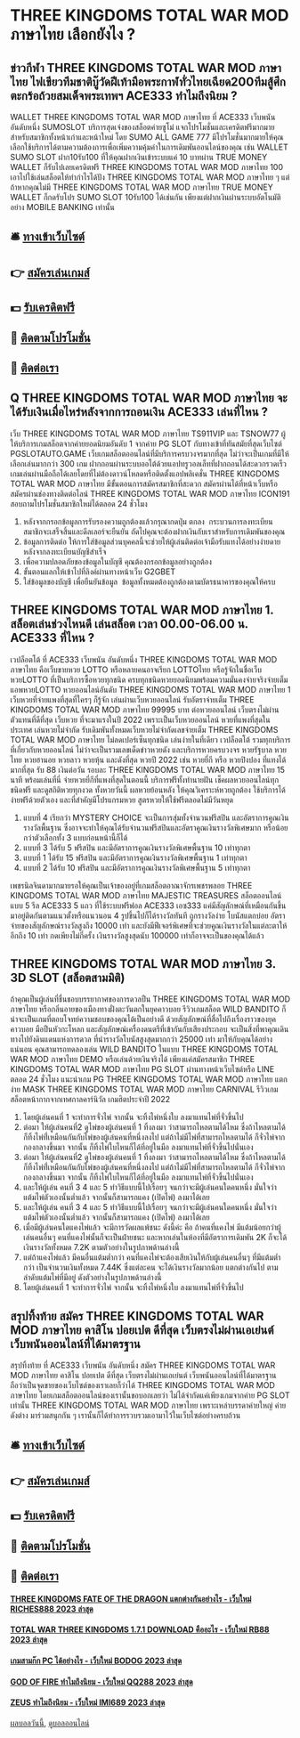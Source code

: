 # THREE KINGDOMS TOTAL WAR MOD ภาษาไทย เลือกยังไง ?
## ข่าวกีฬา THREE KINGDOMS TOTAL WAR MOD ภาษาไทย ไฟเขียวทีมชาติบู๊วัดฝีเท้ามือพระกาฬทั่วไทยเฉียด200ทีมสู้ศึกตะกร้อถ้วยสมเด็จพระเทพฯ ACE333 ทำไมถึงนิยม ?
WALLET THREE KINGDOMS TOTAL WAR MOD ภาษาไทย ที่ ACE333 เว็บพนัน อันดับหนึ่ง SUMOSLOT บริการสุดเจ๋งของสล็อตค่ายซูโม่ แจกโปรโมชั่นและเครดิตฟรีมากมายสำหรับสมาชิกทั้งหน้าเก่าและหน้าใหม่ โดย SUMO ALL GAME 777 มีโปรโมชั่นมากมายให้คุณเลือกใช้บริการได้ตามความต้องการเพื่อเพิ่มความคุ้มค่าในการเดิมพันออนไลน์ของคุณ เช่น WALLET SUMO SLOT ฝาก10รับ100 ที่ให้คุณฝากเงินเข้าระบบแค่ 10 บาทผ่าน TRUE MONEY WALLET ก็รับไปเลยเครดิตฟรี THREE KINGDOMS TOTAL WAR MOD ภาษาไทย 100 เอาไปใช้เล่นสล็อตให้ทำกำไรได้ปัง THREE KINGDOMS TOTAL WAR MOD ภาษาไทย ๆ แต่ถ้าหากคุณไม่มี THREE KINGDOMS TOTAL WAR MOD ภาษาไทย TRUE MONEY WALLET ก็กดรับโปร SUMO SLOT 10รับ100 ได้เช่นกัน เพียงแต่ฝากเงินผ่านระบบอัตโนมัติอย่าง MOBILE BANKING เท่านั้น

## 🛎 [ทางเข้าเว็บไซต์](https://bit.ly/3SdLNi2)
## 👉 [สมัครเล่นเกมส์](https://bit.ly/3SdLNi2)
## 💵 [รับเครดิตฟรี](https://bit.ly/3dyRKHj)
## 👑 [ติดตามโปรโมชั่น](https://bit.ly/3dyRKHj)
## 📱 [ติดต่อเรา](https://bit.ly/3dyRKHj)

## Q THREE KINGDOMS TOTAL WAR MOD ภาษาไทย จะได้รับเงินเมื่อไหร่หลังจากการถอนเงิน ACE333 เล่นที่ไหน ?
เว็บ THREE KINGDOMS TOTAL WAR MOD ภาษาไทย TS911VIP และ TSNOW77 ผู้ให้บริการเกมสล็อตจากค่ายยอดนิยมอันดับ 1 จากค่าย PG SLOT กับทางเข้าที่ทันสมัยที่สุดเว็บไซต์ PGSLOTAUTO.GAME เว็บเกมสล็อตออนไลน์ที่มีบริการครบวงจรมากที่สุด ไม่ว่าจะเป็นเกมที่มีให้เลือกเล่นมากกว่า 300 เกม ฝากถอนผ่านระบบออโต้ด้วยแอปทรูวอลเล็ทที่ฝากถอนได้สะดวกรวดเร็ว เกมเล่นผ่านมือถือได้เลยโดยที่ไม่ต้องดาวน์โหลดหรือติดตั้งแอปพลิเคชั่น THREE KINGDOMS TOTAL WAR MOD ภาษาไทย มีขั้นตอนการสมัครสมาชิกที่สะดวก สมัครผ่านได้ที่หน้าเว็บหรือสมัครผ่านช่องทางติดต่อไลน์ THREE KINGDOMS TOTAL WAR MOD ภาษาไทย ICON191 สอบถามโปรโมชั่นสมาชิกใหม่ได้ตลอด 24 ชั่วโมง
1. หลังจากกรอกข้อมูลการรับรองความถูกต้องแล้วกรุณากดปุ่ม ตกลง  กระบวนการลงทะเบียนสมาชิกจะเสร็จสิ้นและดีลเลอร์จะยืนยัน ถัดไปคุณจะต้องฝากเงินกับเราสำหรับการเดิมพันของคุณ
2. ข้อมูลการติดต่อ ให้การใส่ข้อมูลส่วนบุคคลนี้จะช่วยให้ผู้เล่นติดต่อเจ้ามือรับแทงได้อย่างง่ายดายหลังจากลงทะเบียนบัญชีสำเร็จ
3. เพื่อความปลอดภัยของข้อมูลในบัญชี คุณต้องกรอกข้อมูลอย่างถูกต้อง
4. ขั้นตอนแลกให้เข้าไปที่ลิงค์ผ่านทางหน้าเว็บ G2GBET
5. ใส่ข้อมูลของบัญชี เพื่อยืนยันข้อมูล  ข้อมูลทั้งหมดต้องถูกต้องตามบัตรธนาคารของคุณให้ครบ

## THREE KINGDOMS TOTAL WAR MOD ภาษาไทย 1. สล็อตเล่นช่วงไหนดี เล่นสล็อต เวลา 00.00-06.00 น. ACE333 ที่ไหน ?
เวปล็อตโต้ ที่ ACE333 เว็บพนัน อันดับหนึ่ง THREE KINGDOMS TOTAL WAR MOD ภาษาไทย คือเว็บขายหวย LOTTO หรือหลายคนอาจเรียก LOTTOไทย หรือรู้จักในชื่อเว็บ หวยLOTTO ที่เป็นบริการซื้อหวยทุกชนิด ครบทุกชนิดหวยยอดนิยมพร้อมความมั่นคงจ่ายจริงจ่ายเต็ม แอพหวยLOTTO หวยออนไลน์อันดับ THREE KINGDOMS TOTAL WAR MOD ภาษาไทย 1 เว็บหวยที่จ่ายแพงที่สุดที่ใครๆ ก็รู้จัก เล่นผ่านเว็บหวยออนไลน์ รับอัตราจ่ายเต็ม THREE KINGDOMS TOTAL WAR MOD ภาษาไทย 99995 บาท ต่อหวยออนไลน์ เว็บตรงไม่ผ่านตัวแทนที่ดีที่สุด เว็บหวย ที่จะมาแรงในปี 2022 เพราะเป็นเว็บหวยออนไลน์ หวยที่แพงที่สุดในประเทศ เล่นหวยไม่จำกัด รับเดิมพันทั้งหมดเว็บหวยไม่จำกัดเลขจ่ายเต็ม THREE KINGDOMS TOTAL WAR MOD ภาษาไทย ไม่ลดเปอร์เซ็นทุกชนิด เล่นง่ายในที่เดียว เวปล็อตโต้ รวมทุกบริการที่เกี่ยวกับหวยออนไลน์ ไม่ว่าจะเป็นรวมเลขเด็ดข่าวหวยดัง และบริการหวยครบวงจร หวยรัฐบาล หวยไทย หวยฮานอย หวยลาว หวยหุ้น และดังที่สุด หวยปี 2022 เช่น หวยยี่กี หรือ หวยปิงปอง ที่แทงได้มากที่สุด รับ 88 เงินต่อวัน รอบละ THREE KINGDOMS TOTAL WAR MOD ภาษาไทย 15 นาที พร้อมเล่นที่นี่ จ่ายหวยยี่กีที่แพงที่สุดในตอนนี้ บริการฟรีทั้งทำนายฝัน เช็คผลหวยออนไลน์ทุกชนิดฟรี และดูสถิติหวยทุกงวด ทั้งหวยวันนี้ ผลหวยย้อนหลัง ให้คุณวิเคราะห์หวยถูกต้อง ใช้บริการได้ง่ายฟรีด้วยตัวเอง และที่สำคัญมีโปรแกรมหวย สูตรหวยให้ใช้ฟรีตลอดไม่มีวันหยุด
1. แบบที่ 4 เรียกว่า MYSTERY CHOICE จะเป็นการสุ่มทั้งจำนวนฟรีสปิน และอัตราการคูณเงินรางวัลพื้นฐาน ซึ่งอาจจะทำให้คุณได้รับจำนวนฟรีสปินและอัตราคูณเงินรางวัลพิเศษมาก หรือน้อยกว่าตัวเลือกทั้ง 3 แบบก่อนหน้านี้ก็ได้
2. แบบที่ 3 ได้รับ 5 ฟรีสปิน และมีอัตราการคูณเงินรางวัลพิเศษพื้นฐาน 10 เท่าทุกตา
3. แบบที่ 1 ได้รับ 15 ฟรีสปิน และมีอัตราการคูณเงินรางวัลพิเศษพื้นฐาน 1 เท่าทุกตา
4. แบบที่ 2 ได้รับ 10 ฟรีสปิน และมีอัตราการคูณเงินรางวัลพิเศษพื้นฐาน 5 เท่าทุกตา

เพชรนิลจินดามากมายรอให้คุณเป็นเจ้าของอยู่ที่เกมสล็อตอาณาจักรเพชรพลอย THREE KINGDOMS TOTAL WAR MOD ภาษาไทย MAJESTIC TREASURES สล็อตออนไลน์แบบ 5 รีล ACE333 5 แถว ที่ใช้ระบบฟรีฟอล ACE333 เอซ333 แค่มีสัญลักษณ์ที่เหมือนกันขึ้นมาอยู่ติดกันตามแนวตั้งหรือแนวนอน 4 รูปขึ้นไปก็ได้รางวัลทันที ถูกรางวัลง่าย โบนัสแตกบ่อย อัตราจ่ายของสัญลักษณ์รางวัลสูงถึง 10000 เท่า และยังมีฟีเจอร์พิเศษที่จะช่วยคูณเงินรางวัลในแต่ละตาให้อีกถึง 10 เท่า กดเพียงไม่กี่ครั้ง เงินรางวัลสูงสุดนับ 100000 เท่าก็อาจจะเป็นของคุณได้แล้ว

## THREE KINGDOMS TOTAL WAR MOD ภาษาไทย 3. 3D SLOT (สล็อตสามมิติ)
ถ้าคุณเป็นผู้เล่นที่ชื่นชอบบรรยากาศของการดวลปืน THREE KINGDOMS TOTAL WAR MOD ภาษาไทย หรือกลิ่นอายของเมืองทางฝั่งตะวันตกในยุคคาวบอย รีวิวเกมสล็อต WILD BANDITO ก็น่าจะเป็นเกมที่ตอบโจทย์ความชอบของคุณได้เป็นอย่างดี ด้วยสัญลักษณ์ที่สื่อไปถึงเรื่องราวของยุคคาวบอย มือปืนหัวกะโหลก และสัญลักษณ์เครื่องดนตรีที่เข้ากันกับเสียงประกอบ จะเป็นสิ่งที่พาคุณเดินทางไปยังดินแดนแห่งการดวล ที่นำรางวัลโบนัสสูงสุดมากกว่า 25000 เท่า มาให้กับคุณได้อย่างแน่นอน คุณสามารถทดลองเล่น WILD BANDITO ในแบบ THREE KINGDOMS TOTAL WAR MOD ภาษาไทย DEMO หรือเล่นด้วยเงินจริงได้ เพียงแค่สมัครสมาชิก THREE KINGDOMS TOTAL WAR MOD ภาษาไทย PG SLOT ผ่านทางหน้าเว็บไซต์หรือ LINE ตลอด 24 ชั่วโมง
แนะนำเกม PG THREE KINGDOMS TOTAL WAR MOD ภาษาไทย แตกง่าย MASK THREE KINGDOMS TOTAL WAR MOD ภาษาไทย CARNIVAL รีวิวเกมสล็อตหน้ากากจากเทศกาลคาร์นิวัล เกมฮิตประจำปี 2022
1. โดยผู้เล่นคนที่ 1 จะทำการจั่วไพ่ จากนั้น จะทิ้งไพ่หนึ่งใบ ลงมาแทนไพ่ที่จั่วขึ้นไป
2. ต่อมา ให้ผู้เล่นคนที่2 ดูไพ่ของผู้เล่นคนที่ 1 ทิ้งลงมา ว่าสามารถไหลตามได้ไหม ซึ่งถ้าไหลตามได้ ก็ทิ้งไพ่ที่่เหมือนกันกับไพ่ของผู้เล่นคนที่หนึ่งลงไป แต่ถ้าไม่มีไพ่ที่สามารถไหลตามได้ ก็จั่วไพ่จากกองกลางขึ้นมา จากนั้น ก็ทิ้งไพ่ใบไหนก็ได้ที่อยู่ในมือ ลงมาแทนไพ่ที่จั่วขึ้นไปนั่นเอง
3. ต่อมา ให้ผู้เล่นคนที่2 ดูไพ่ของผู้เล่นคนที่ 1 ทิ้งลงมา ว่าสามารถไหลตามได้ไหม ซึ่งถ้าไหลตามได้ ก็ทิ้งไพ่ที่่เหมือนกันกับไพ่ของผู้เล่นคนที่หนึ่งลงไป แต่ถ้าไม่มีไพ่ที่สามารถไหลตามได้ ก็จั่วไพ่จากกองกลางขึ้นมา จากนั้น ก็ทิ้งไพ่ใบไหนก็ได้ที่อยู่ในมือ ลงมาแทนไพ่ที่จั่วขึ้นไปนั่นเอง
4. และให้ผู้เล่น คนที่ 3 4 และ 5 ทำวิธีแบบนี้ไปเรื่อยๆ จนกว่าจะมีผู้เล่นคนใดคนหนึ่ง มั่นใจว่า แต้มไพ่ตัวเองนั้นต่ำแล้ว จากนั้นก็สามารถแคง (เปิดไพ่) ลงมาได้เลย
5. และให้ผู้เล่น คนที่ 3 4 และ 5 ทำวิธีแบบนี้ไปเรื่อยๆ จนกว่าจะมีผู้เล่นคนใดคนหนึ่ง มั่นใจว่า แต้มไพ่ตัวเองนั้นต่ำแล้ว จากนั้นก็สามารถแคง (เปิดไพ่) ลงมาได้เลย
6. เมื่อมีผู้เล่นคนใดแคงไพ่แล้ว จะมีการวัดผลแพ้ชนะ ดังนี้ค่ะ คือ ถ้าคนที่แคงไพ่ มีแต้มน้อยกว่าผู้เล่นคนอื่นๆ คนที่แคงไพ่นั้นก็จะเป็นฝ่ายชนะ และหากเล่นในห้องที่มีอัตราการเดิมพัน 2K ก็จะได้เงินรางวัลทั้งหมด 7.2K ตามตัวอย่างในรูปภาพด้านล่างนี้
7. แต่ถ้าแคงไพ่แล้ว มีคนอื่นแต้มต่ำกว่า คนที่แคงไพ่จะต้องเสียเงินให้กับผู้เล่นคนอื่นๆ ที่มีแต้มต่ำกว่า เป็นจำนวนเงินทั้งหมด 7.44K ซึ่งแต่ละคน จะได้เงินรางวัลมากน้อย แตกต่างกันไป ตามลำดับแต้มไพ่ที่มีอยู่ ดังตัวอย่างในรูปภาพด้านล่างนี้
8. โดยผู้เล่นคนที่ 1 จะทำการจั่วไพ่ จากนั้น จะทิ้งไพ่หนึ่งใบ ลงมาแทนไพ่ที่จั่วขึ้นไป

## สรุปทิ้งท้าย สมัคร THREE KINGDOMS TOTAL WAR MOD ภาษาไทย คาสิโน ปอยเปต ดีที่สุด เว็บตรงไม่ผ่านเอเย่นต์ เว็บพนันออนไลน์ที่ได้มาตรฐาน
สรุปทิ้งท้าย ที่ ACE333 เว็บพนัน อันดับหนึ่ง สมัคร THREE KINGDOMS TOTAL WAR MOD ภาษาไทย คาสิโน ปอยเปต ดีที่สุด เว็บตรงไม่ผ่านเอเย่นต์ เว็บพนันออนไลน์ที่ได้มาตรฐาน ถือว่าเป็นจุดขายของเว็บไซต์ของเราเลยก็ว่าได้ THREE KINGDOMS TOTAL WAR MOD ภาษาไทย โดยเกมสล็อตออนไลน์ของเรานั้นขอบอกเลยว่า ไม่ได้จำกัดแค่เพียงเกมจากค่าย PG SLOT เท่านั้น THREE KINGDOMS TOTAL WAR MOD ภาษาไทย เพราะเหล่าบรรดาค่ายใหญ่ ค่ายดังต่าง มาร่วมสนุกกัน ๆ เรานั้นก็ได้ทำการรวบรวมเอามาไว้ในเว็บไซต์อย่างครบถ้วน

## 🛎 [ทางเข้าเว็บไซต์](https://bit.ly/3SdLNi2)
## 👉 [สมัครเล่นเกมส์](https://bit.ly/3SdLNi2)
## 💵 [รับเครดิตฟรี](https://bit.ly/3dyRKHj)
## 👑 [ติดตามโปรโมชั่น](https://bit.ly/3dyRKHj)
## 📱 [ติดต่อเรา](https://bit.ly/3dyRKHj)

#### [THREE KINGDOMS FATE OF THE DRAGON แตกต่างกันอย่างไร - เว็บใหม่ RICHES888 2023 ล่าสุด](https://atom.io/themes/three%20kingdoms%20fate%20of%20the%20dragon%20แตกต่างกันอย่างไร%20-%20เว็บใหม่%20riches888%202023%20ล่าสุด)
#### [TOTAL WAR THREE KINGDOMS 1.7.1 DOWNLOAD คืออะไร - เว็บใหม่ RB88 2023 ล่าสุด](https://atom.io/themes/total%20war%20three%20kingdoms%201.7.1%20download%20คืออะไร%20-%20เว็บใหม่%20rb88%202023%20ล่าสุด)
#### [เกมสามก๊ก PC ได้อย่างไร - เว็บใหม่ BODOG 2023 ล่าสุด](https://atom.io/themes/เกมสามก๊ก%20pc%20ได้อย่างไร%20-%20เว็บใหม่%20bodog%202023%20ล่าสุด)
#### [GOD OF FIRE ทำไมถึงนิยม - เว็บใหม่ QQ288 2023 ล่าสุด](https://atom.io/themes/god%20of%20fire%20ทำไมถึงนิยม%20-%20เว็บใหม่%20qq288%202023%20ล่าสุด)
#### [ZEUS ทำไมถึงนิยม - เว็บใหม่ IMI689 2023 ล่าสุด](https://atom.io/themes/zeus%20ทำไมถึงนิยม%20-%20เว็บใหม่%20imi689%202023%20ล่าสุด)

[ผลบอลวันนี้](https://siamsport.tv "ผลบอลวันนี้"), [ดูบอลออนไลน์](https://siamsport.tv/ดูบอลสด "ดูบอลออนไลน์")